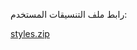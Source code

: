 رابط ملف التنسيقات المستخدم:

[styles.zip](https://github.com/coretabs-academy/django-online-store-workshop-markdown/raw/master/5-Finishing%20products%20app/8-Styling%20project/assets/styles.zip)

